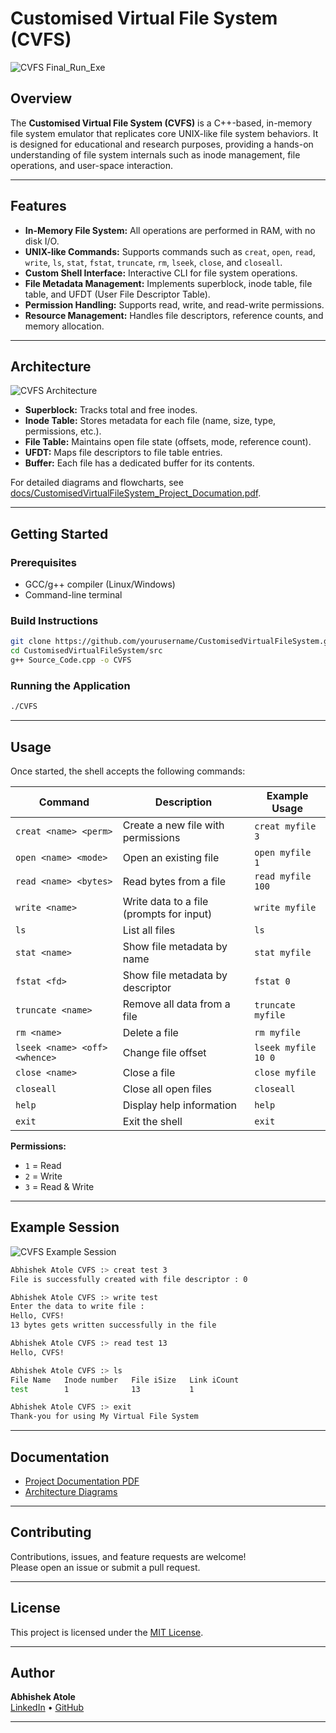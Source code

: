 # Customised Virtual File System (CVFS)

![CVFS Final_Run_Exe](images/Final_Run_Exe.png)

## Overview

The **Customised Virtual File System (CVFS)** is a C++-based, in-memory file system emulator that replicates core UNIX-like file system behaviors. It is designed for educational and research purposes, providing a hands-on understanding of file system internals such as inode management, file operations, and user-space interaction.

---

## Features

- **In-Memory File System:** All operations are performed in RAM, with no disk I/O.
- **UNIX-like Commands:** Supports commands such as `creat`, `open`, `read`, `write`, `ls`, `stat`, `fstat`, `truncate`, `rm`, `lseek`, `close`, and `closeall`.
- **Custom Shell Interface:** Interactive CLI for file system operations.
- **File Metadata Management:** Implements superblock, inode table, file table, and UFDT (User File Descriptor Table).
- **Permission Handling:** Supports read, write, and read-write permissions.
- **Resource Management:** Handles file descriptors, reference counts, and memory allocation.

---

## Architecture

![CVFS Architecture](images/cvfs-architecture.png)

- **Superblock:** Tracks total and free inodes.
- **Inode Table:** Stores metadata for each file (name, size, type, permissions, etc.).
- **File Table:** Maintains open file state (offsets, mode, reference count).
- **UFDT:** Maps file descriptors to file table entries.
- **Buffer:** Each file has a dedicated buffer for its contents.

For detailed diagrams and flowcharts, see [docs/CustomisedVirtualFileSystem_Project_Documation.pdf](docs/CustomisedVirtualFileSystem_Project_Documation.pdf).

---

## Getting Started

### Prerequisites

- GCC/g++ compiler (Linux/Windows)
- Command-line terminal

### Build Instructions

```sh
git clone https://github.com/yourusername/CustomisedVirtualFileSystem.git
cd CustomisedVirtualFileSystem/src
g++ Source_Code.cpp -o CVFS
```

### Running the Application

```sh
./CVFS
```

---

## Usage

Once started, the shell accepts the following commands:

| Command                | Description                                 | Example Usage                   |
|------------------------|---------------------------------------------|---------------------------------|
| `creat <name> <perm>`  | Create a new file with permissions          | `creat myfile 3`                |
| `open <name> <mode>`   | Open an existing file                       | `open myfile 1`                 |
| `read <name> <bytes>`  | Read bytes from a file                      | `read myfile 100`               |
| `write <name>`         | Write data to a file (prompts for input)    | `write myfile`                  |
| `ls`                   | List all files                              | `ls`                            |
| `stat <name>`          | Show file metadata by name                  | `stat myfile`                   |
| `fstat <fd>`           | Show file metadata by descriptor            | `fstat 0`                       |
| `truncate <name>`      | Remove all data from a file                 | `truncate myfile`               |
| `rm <name>`            | Delete a file                               | `rm myfile`                     |
| `lseek <name> <off> <whence>` | Change file offset                  | `lseek myfile 10 0`             |
| `close <name>`         | Close a file                                | `close myfile`                  |
| `closeall`             | Close all open files                        | `closeall`                      |
| `help`                 | Display help information                    | `help`                          |
| `exit`                 | Exit the shell                              | `exit`                          |

**Permissions:**  
- `1` = Read  
- `2` = Write  
- `3` = Read & Write

---

## Example Session

![CVFS Example Session](images/cvfs-session.png)

```sh
Abhishek Atole CVFS :> creat test 3
File is successfully created with file descriptor : 0

Abhishek Atole CVFS :> write test
Enter the data to write file :
Hello, CVFS!
13 bytes gets written successfully in the file

Abhishek Atole CVFS :> read test 13
Hello, CVFS!

Abhishek Atole CVFS :> ls
File Name   Inode number   File iSize   Link iCount
test        1              13           1

Abhishek Atole CVFS :> exit
Thank-you for using My Virtual File System
```

---

## Documentation

- [Project Documentation PDF](docs/CustomisedVirtualFileSystem_Project_Documation.pdf)
- [Architecture Diagrams](docs/)

---

## Contributing

Contributions, issues, and feature requests are welcome!  
Please open an issue or submit a pull request.

---

## License

This project is licensed under the [MIT License](LICENSE).

---

## Author

**Abhishek Atole**  
[LinkedIn](#) • [GitHub](#)

---
